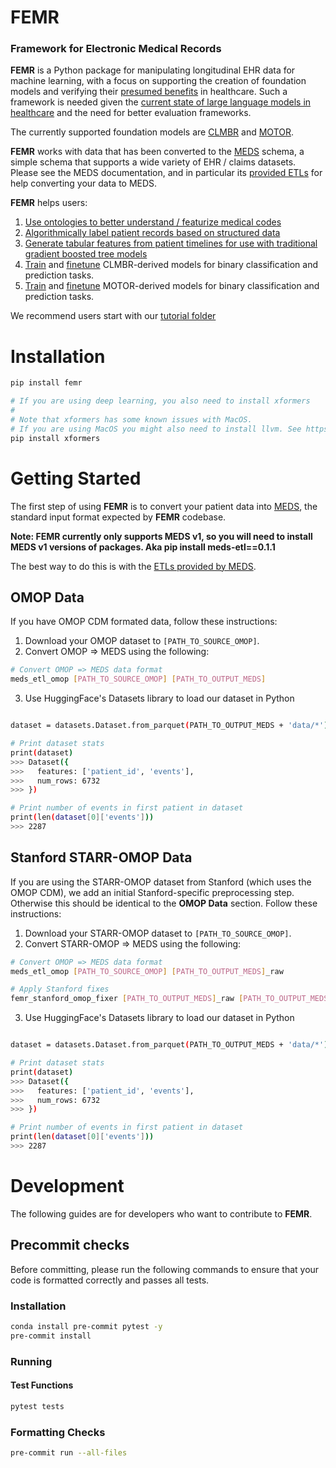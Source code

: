 # FEMR
### Framework for Electronic Medical Records

**FEMR** is a Python package for manipulating longitudinal EHR data for machine learning, with a focus on supporting the creation of foundation models and verifying their [presumed benefits](https://hai.stanford.edu/news/how-foundation-models-can-advance-ai-healthcare) in healthcare. Such a framework is needed given the [current state of large language models in healthcare](https://hai.stanford.edu/news/shaky-foundations-foundation-models-healthcare) and the need for better evaluation frameworks.

The currently supported foundation models are [CLMBR](https://arxiv.org/pdf/2001.05295.pdf) and [MOTOR](https://arxiv.org/abs/2301.03150).

**FEMR** works with data that has been converted to the [MEDS](https://github.com/Medical-Event-Data-Standard/) schema, a simple schema that supports a wide variety of EHR / claims datasets. Please see the MEDS documentation, and in particular its [provided ETLs](https://github.com/Medical-Event-Data-Standard/meds_etl) for help converting your data to MEDS.

**FEMR** helps users:
1. [Use ontologies to better understand / featurize medical codes](http://github.com/som-shahlab/femr/blob/main/tutorials/1_Ontology.ipynb)
2. [Algorithmically label patient records based on structured data](https://github.com/som-shahlab/femr/blob/main/tutorials/2_Labeling.ipynb)
3. [Generate tabular features from patient timelines for use with traditional gradient boosted tree models](https://github.com/som-shahlab/femr/blob/main/tutorials/3_Count%20Featurization%20And%20Modeling.ipynb)
4. [Train](https://github.com/som-shahlab/femr/blob/main/tutorials/4_Train%20CLMBR.ipynb) and [finetune](https://github.com/som-shahlab/femr/blob/main/tutorials/5_CLMBR%20Featurization%20And%20Modeling.ipynb) CLMBR-derived models for binary classification and prediction tasks.
5. [Train](https://github.com/som-shahlab/femr/blob/main/tutorials/6_Train%20MOTOR.ipynb) and [finetune](https://github.com/som-shahlab/femr/blob/main/tutorials/7_MOTOR%20Featurization%20And%20Modeling.ipynb) MOTOR-derived models for binary classification and prediction tasks.

We recommend users start with our [tutorial folder](https://github.com/som-shahlab/femr/tree/main/tutorials)

# Installation

```bash
pip install femr

# If you are using deep learning, you also need to install xformers
#
# Note that xformers has some known issues with MacOS.
# If you are using MacOS you might also need to install llvm. See https://stackoverflow.com/questions/60005176/how-to-deal-with-clang-error-unsupported-option-fopenmp-on-travis
pip install xformers

```
# Getting Started

The first step of using **FEMR** is to convert your patient data into [MEDS](https://github.com/Medical-Event-Data-Standard), the standard input format expected by **FEMR** codebase.

**Note: FEMR currently only supports MEDS v1, so you will need to install MEDS v1 versions of packages. Aka pip install meds-etl==0.1.1**

The best way to do this is with the [ETLs provided by MEDS](https://github.com/Medical-Event-Data-Standard/meds_etl).


## OMOP Data

If you have OMOP CDM formated data, follow these instructions:

1. Download your OMOP dataset to `[PATH_TO_SOURCE_OMOP]`.
2. Convert OMOP => MEDS using the following:
```bash
# Convert OMOP => MEDS data format
meds_etl_omop [PATH_TO_SOURCE_OMOP] [PATH_TO_OUTPUT_MEDS]
```

3. Use HuggingFace's Datasets library to load our dataset in Python
```bash

dataset = datasets.Dataset.from_parquet(PATH_TO_OUTPUT_MEDS + 'data/*')

# Print dataset stats
print(dataset)
>>> Dataset({
>>>   features: ['patient_id', 'events'],
>>>   num_rows: 6732
>>> })

# Print number of events in first patient in dataset
print(len(dataset[0]['events']))
>>> 2287
```

## Stanford STARR-OMOP Data

If you are using the STARR-OMOP dataset from Stanford (which uses the OMOP CDM), we add an initial Stanford-specific preprocessing step. Otherwise this should be identical to the **OMOP Data** section. Follow these instructions:

1. Download your STARR-OMOP dataset to `[PATH_TO_SOURCE_OMOP]`.
2. Convert STARR-OMOP => MEDS using the following:
```bash
# Convert OMOP => MEDS data format
meds_etl_omop [PATH_TO_SOURCE_OMOP] [PATH_TO_OUTPUT_MEDS]_raw

# Apply Stanford fixes
femr_stanford_omop_fixer [PATH_TO_OUTPUT_MEDS]_raw [PATH_TO_OUTPUT_MEDS]
```

3. Use HuggingFace's Datasets library to load our dataset in Python
```bash

dataset = datasets.Dataset.from_parquet(PATH_TO_OUTPUT_MEDS + 'data/*')

# Print dataset stats
print(dataset)
>>> Dataset({
>>>   features: ['patient_id', 'events'],
>>>   num_rows: 6732
>>> })

# Print number of events in first patient in dataset
print(len(dataset[0]['events']))
>>> 2287
```

# Development

The following guides are for developers who want to contribute to **FEMR**.

## Precommit checks

Before committing, please run the following commands to ensure that your code is formatted correctly and passes all tests.

### Installation
```bash
conda install pre-commit pytest -y
pre-commit install
```

### Running

#### Test Functions

```bash
pytest tests
```

### Formatting Checks

```bash
pre-commit run --all-files
```
